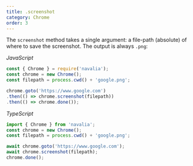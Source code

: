 ```yaml
---
title: .screenshot
category: Chrome
order: 3
---
```


The `screenshot` method takes a single argument: a file-path (absolute) of where to save the screenshot. The output is always `.png`:

*JavaScript*
```js
const { Chrome } = require('navalia');
const chrome = new Chrome();
const filepath = process.cwd() + 'google.png';

chrome.goto('https://www.google.com')
.then(() => chrome.screenshot(filepath))
.then(() => chrome.done());
```

*TypeScript*
```ts
import { Chrome } from 'navalia';
const chrome = new Chrome();
const filepath = process.cwd() + 'google.png';

await chrome.goto('https://www.google.com');
await chrome.screenshot(filepath);
chrome.done();
```
